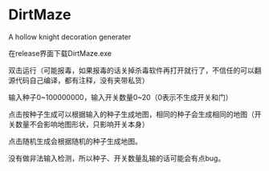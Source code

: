 # DirtMaze
A hollow knight decoration generater

在release界面下载DirtMaze.exe

双击运行（可能报毒，如果报毒的话关掉杀毒软件再打开就行了，不信任的可以翻源代码自己编译，都有注释，没有夹带私货）

输入种子0~100000000，输入开关数量0~20（0表示不生成开关和门）

点击按种子生成可以根据输入的种子生成地图，相同的种子会生成相同的地图（开关数量不会影响地图形状，只影响开关本身）

点击随机生成会根据随机的种子生成地图。

没有做非法输入检测，所以种子、开关数量乱输的话可能会有点bug。
